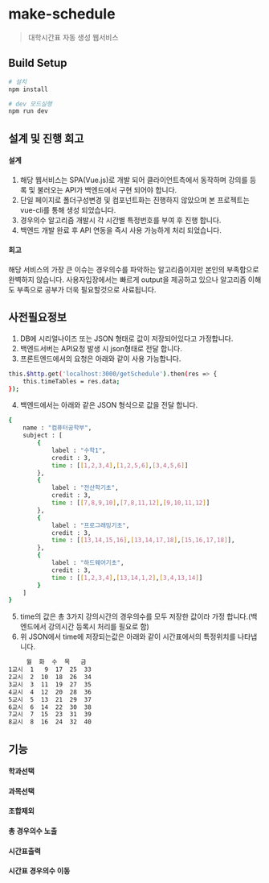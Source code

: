 # make-schedule

> 대학시간표 자동 생성 웹서비스

## Build Setup

``` bash
# 설치
npm install

# dev 모드실행
npm run dev
```

## 설계 및 진행 회고 
#### 설계
1. 해당 웹서비스는 SPA(Vue.js)로 개발 되어 클라이언트측에서 동작하며 강의를 등록 및 불러오는 API가 백엔드에서 구현 되어야 합니다.
2. 단일 페이지로 폴더구성변경 및 컴포넌트화는 진행하지 않았으며 본 프로젝트는 vue-cli를 통해 생성 되었습니다.
3. 경우의수 알고리즘 개발시 각 시간별 특정번호를 부여 후 진행 합니다.
4. 백엔드 개발 완료 후 API 연동을 즉시 사용 가능하게 처리 되었습니다.

#### 회고
해당 서비스의 가장 큰 이슈는 경우의수를 파악하는 알고리즘이지만 본인의 부족함으로 완벽하지 않습니다.
사용자입장에서는 빠르게 output을 제공하고 있으나 알고리즘 이해도 부족으로 공부가 더욱 필요할것으로 사료됩니다. 

## 사전필요정보

1. DB에 시리얼나이즈 또는 JSON 형태로 값이 저장되어있다고 가정합니다.
2. 백엔드서버는 API요청 발생 시 json형태로 전달 합니다.
3. 프론트엔드에서의 요청은 아래와 같이 사용 가능합니다.

 ``` bash
 this.$http.get('localhost:3000/getSchedule').then(res => {
     this.timeTables = res.data;
 });
 ``` 

4. 백엔드에서는 아래와 같은 JSON 형식으로 값을 전달 합니다.
 ``` bash
 {
     name : "컴퓨터공학부",
     subject : [
         {
             label : "수학1",
             credit : 3,
             time : [[1,2,3,4],[1,2,5,6],[3,4,5,6]]
         },
         {
             label : "전산학기초",
             credit : 3,
             time : [[7,8,9,10],[7,8,11,12],[9,10,11,12]]
         },
         {
             label : "프로그래밍기초",
             credit : 3,
             time : [[13,14,15,16],[13,14,17,18],[15,16,17,18]],
         },
         {
             label : "하드웨어기초",
             credit : 3,
             time : [[1,2,3,4],[13,14,1,2],[3,4,13,14]]
         }
     ]
 }
 ```   
5. time의 값은 총 3가지 강의시간의 경우의수를 모두 저장한 값이라 가정 합니다.(백엔드에서 강의시간 등록시 처리를 필요로 함)
6. 위 JSON에서 time에 저장되는값은 아래와 같이 시간표에서의 특정위치를 나타냅니다.

 ``` bash
      월  화  수  목   금 
1교시  1   9  17  25  33
2교시  2  10  18  26  34
3교시  3  11  19  27  35
4교시  4  12  20  28  36
5교시  5  13  21  29  37
6교시  6  14  22  30  38
7교시  7  15  23  31  39
8교시  8  16  24  32  40
 ```   

## 기능

#### 학과선택

#### 과목선택

#### 조합제외

#### 총 경우의수 노출

#### 시간표출력

#### 시간표 경우의수 이동